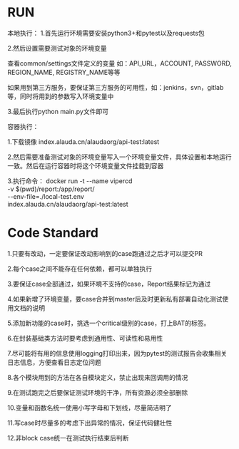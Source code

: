# RUN
本地执行：
1.首先运行环境需要安装python3+和pytest以及requests包

2.然后设置需要测试对象的环境变量

查看common/settings文件定义的变量
如：API_URL，ACCOUNT, PASSWORD, REGION_NAME, REGISTRY_NAME等等

如果用到第三方服务，要保证第三方服务的可用性，如：jenkins，svn，gitlab等，同时将用到的参数写入环境变量中

3.最后执行python main.py文件即可

容器执行：

1.下载镜像 index.alauda.cn/alaudaorg/api-test:latest

2.然后需要准备测试对象的环境变量写入一个环境变量文件，具体设置和本地运行一致。然后在运行容器时将这个环境变量文件挂载到容器

3.执行命令：
docker run -t --name vipercd \
	-v $(pwd)/report:/app/report/ \
	--env-file=./local-test.env \
	index.alauda.cn/alaudaorg/api-test:latest


# Code Standard

1.只要有改动，一定要保证改动影响到的case跑通过之后才可以提交PR

2.每个case之间不能存在任何依赖，都可以单独执行

3.要保证case全部通过，如果环境不支持的case，Report结果标记为通过

4.如果新增了环境变量，要case合并到master后及时更新私有部署自动化测试使用文档的说明

5.添加新功能的case时，挑选一个critical级别的case，打上BAT的标签。

6.在封装基础类方法时要考虑到通用性、可读性和易用性

7.尽可能将有用的信息使用logging打印出来，因为pytest的测试报告会收集相关日志信息，方便查看日志定位问题

8.各个模块用到的方法在各自模块定义，禁止出现来回调用的情况

9.在测试跑完之后要保证测试环境的干净，所有资源必须全部删除

10.变量和函数名统一使用小写字母和下划线，尽量简洁明了

11.写case时尽量多的考虑下出异常的情况，保证代码健壮性

12.非block case统一在测试执行结束后判断